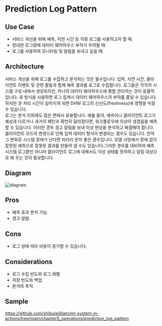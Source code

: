 # Prediction Log Pattern

## Use Case
- 서비스 개선을 위해 예측, 지연 시간 등 각종 로그를 사용하고자 할 때. 
- 방대한 로그량에 데이터 웨어하우스 부하가 우려될 때. 
- 로그를 사용하여 모니터링 및 알림을 보내고 싶을 때. 

## Architecture
서비스 개선을 위해 로그를 수집하고 분석하는 것은 필수입니다. 입력, 지연 시간, 클라이언트 이벤트 및 관련 활동과 함께 예측 결과를 로그로 수집합니다. 로그들은 각각의 시스템 구성 내에서 생성되지만, 하나의 데이터 웨어하우스에 통합 관리하는 것이 효율적입니다. 큐 방식을 사용하면 로그 집계시 데이터 웨어하우스의 부하를 줄일 수 있습니다. 하지만 큐 처리 시간이 길어지게 되면 DHW 로그의 신선도(freshness)에 영향을 미칠 수 있습니다.<br>
로그는 분석 이외에도 많은 면에서 유용합니다. 예를 들어, 예측이나 클라이언트 로그가 예상과 다르거나 과거의 패턴과 확연히 달라졌다면, 워크플로우에 이상이 생겼음을 예측할 수 있습니다. 이러한 경우 경고 알림을 보내 이상 현상을 분석하고 해결해야 합니다. 클라이언트 코드의 변경으로 인해 입력 데이터 형식이 변경되는 경우도 있습니다. 만약 그 변화로 시스템 장애가 난다면 차라리 운이 좋은 경우입니다. 모델 서빙에서 장애 없이 잘못된 예측으로 잘못된 결과를 만들어 낼 수도 있습니다.그러한 경우를 대비하여 예측 시스템 로그뿐만 아니라 클라이언트 로그에 대해서도 이상 상태를 정의하고 알림 대상으로 해 두는 것이 중요합니다.


## Diagram
![diagram](diagram.png)


## Pros
- 예측 효과 분석 가능. 
- 경고 알람. 

## Cons
- 로그 양에 따라 비용이 증가할 수 있습니다. 

## Considerations
- 로그 수집 빈도와 로그 레벨
- 저장 빈도와 백업.
- 분석의 목적. 

## Sample
https://github.com/shibuiwilliam/ml-system-in-actions/tree/main/chapter5_operations/prediction_log_pattern
